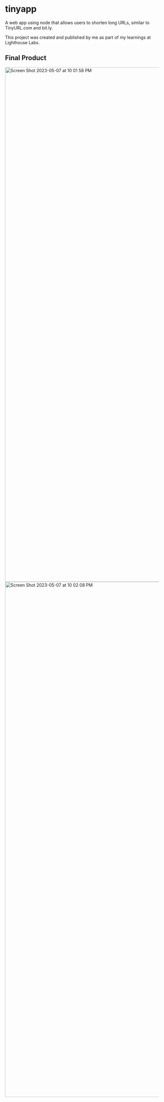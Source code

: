 # tinyapp

A web app using node that allows users to shorten long URLs, similar to TinyURL.com and bit.ly.

This project was created and published by me as part of my learnings at Lighthouse Labs. 

## Final Product

<img width="1678" alt="Screen Shot 2023-05-07 at 10 01 58 PM" src="https://user-images.githubusercontent.com/124295613/236718024-d72452de-67a7-4b61-946a-35f3ea1bf79a.png">

<img width="1680" alt="Screen Shot 2023-05-07 at 10 02 08 PM" src="https://user-images.githubusercontent.com/124295613/236718003-e5e3b415-b854-41a0-818f-6be23316cfb9.png">


